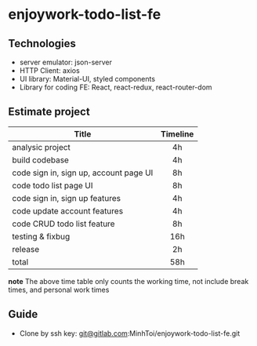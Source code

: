 # enjoywork-todo-list-fe

## Technologies
 - server emulator: json-server
 - HTTP Client: axios
 - UI library: Material-UI, styled components
 - Library for coding FE: React, react-redux, react-router-dom

## Estimate project 
| Title         | Timeline      |
| ------------- |:-------------:| 
|  analysic project     | 4h | 
|    build codebase   |  4h   | 
| code sign in, sign up, account page UI  | 8h      | 
| code todo list page UI | 8h  | 
| code sign in, sign up features  |  4h |
| code update account features | 4h |
| code CRUD todo list feature | 8h |
| testing & fixbug | 16h | 
| release | 2h |
| total | 58h |

**note** The above time table only counts the working time, not include break times, and personal work times

## Guide
- Clone by ssh key: git@gitlab.com:MinhToi/enjoywork-todo-list-fe.git


